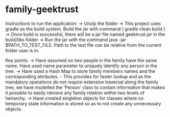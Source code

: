 # family-geektrust
Instructions to run the application: 
   ->  Unzip the folder
   ->  This project uses gradle as the build system. Build the jar with command ( gradle clean build )
   ->  Once build is successful, there will be a jar file named geektrust.jar in the build/libs folder
   ->  Run the jar with the command java -jar $PATH_TO_TEST_FILE. Path to the test file can be relative from the current folder user is in.

Key points: 
   -> Have assumed no two people in the family have the same name. Have used name parameter to uniquely identify any person in the tree.
   -> Have used a Hash Map to store family members names and the corresponding attributes. 
      - This provides for faster lookup and as the mandatory operations do not require extensive traversal along the family tree, we have modelled the 'Person' class to contain information that makes it possible to easily retrieve any family relation within two levels of heirarchy. 
   -> Have created singleton objects for classes where no temporary state information is stored so as to not create any unnecessary objects.